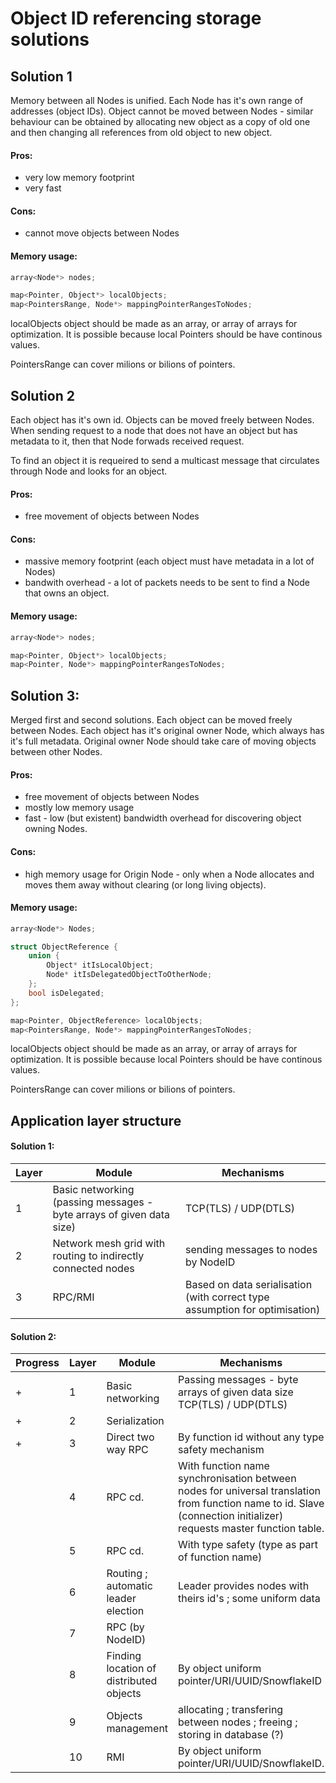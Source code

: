 


# Object ID referencing storage solutions


## Solution 1

Memory between all Nodes is unified. Each Node has it's own range of addresses
(object IDs). Object cannot be moved between Nodes - similar behaviour can be
obtained by allocating new object as a copy of old one and then changing all
references from old object to new object.

#### Pros:
- very low memory footprint
- very fast

#### Cons:
- cannot move objects between Nodes

#### Memory usage:
```cpp
array<Node*> nodes;

map<Pointer, Object*> localObjects;
map<PointersRange, Node*> mappingPointerRangesToNodes;
```

localObjects object should be made as an array, or array of arrays for
optimization. It is possible because local Pointers should be have continous
values.

PointersRange can cover milions or bilions of pointers.





## Solution 2

Each object has it's own id. Objects can be moved freely between Nodes. When
sending request to a node that does not have an object but has metadata to it,
then that Node forwads received request.

To find an object it is requeired to send a multicast message that circulates
through Node and looks for an object.

#### Pros:
- free movement of objects between Nodes

#### Cons:
- massive memory footprint (each object must have metadata in a lot of Nodes)
- bandwith overhead - a lot of packets needs to be sent to find a Node that owns
an object.

#### Memory usage:
```cpp
array<Node*> nodes;

map<Pointer, Object*> localObjects;
map<Pointer, Node*> mappingPointerRangesToNodes;
```




## Solution 3:

Merged first and second solutions. Each object can be moved freely between
Nodes. Each object has it's original owner Node, which always has it's full
metadata. Original owner Node should take care of moving objects between other
Nodes.

#### Pros:
- free movement of objects between Nodes
- mostly low memory usage
- fast - low (but existent) bandwidth overhead for discovering object owning
Nodes.

#### Cons:
- high memory usage for Origin Node - only when a Node allocates and moves them
away without clearing (or long living objects).

#### Memory usage:
```cpp
array<Node*> Nodes;

struct ObjectReference {
	union {
		Object* itIsLocalObject;
		Node* itIsDelegatedObjectToOtherNode;
	};
	bool isDelegated;
};

map<Pointer, ObjectReference> localObjects;
map<PointersRange, Node*> mappingPointerRangesToNodes;
```

localObjects object should be made as an array, or array of arrays for
optimization. It is possible because local Pointers should be have continous
values.

PointersRange can cover milions or bilions of pointers.












## Application layer structure

#### Solution 1:

 Layer | Module | Mechanisms
-------|--------|------------
1 | Basic networking (passing messages - byte arrays of given data size) | TCP(TLS) / UDP(DTLS)
2 | Network mesh grid with routing to indirectly connected nodes | sending messages to nodes by NodeID
3 | RPC/RMI | Based on data serialisation (with correct type assumption for optimisation)




#### Solution 2:

 Progress | Layer | Module | Mechanisms
-------|--------|------------|------
\+| 1  | Basic networking | Passing messages - byte arrays of given data size TCP(TLS) / UDP(DTLS)
\+| 2  | Serialization |
\+| 3  | Direct two way RPC | By function id without any type safety mechanism
| | 4  | RPC cd. | With function name synchronisation between nodes for universal translation from function name to id. Slave (connection initializer) requests master function table.
| | 5  | RPC cd. | With type safety (type as part of function name)
| | 6  | Routing ; automatic leader election | Leader provides nodes with theirs id's ; some uniform data
| | 7  | RPC (by NodeID)
| | 8  | Finding location of distributed objects | By object uniform pointer/URI/UUID/SnowflakeID
| | 9  | Objects management | allocating ; transfering between nodes ; freeing ; storing in database (?)
| | 10 | RMI | By object uniform pointer/URI/UUID/SnowflakeID.





